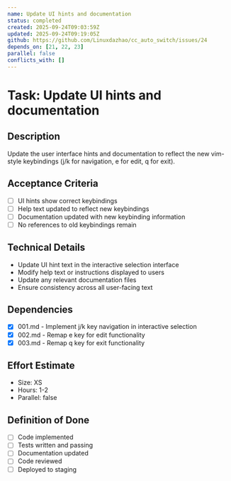 ```yaml
---
name: Update UI hints and documentation
status: completed
created: 2025-09-24T09:03:59Z
updated: 2025-09-24T09:19:05Z
github: https://github.com/Linuxdazhao/cc_auto_switch/issues/24
depends_on: [21, 22, 23]
parallel: false
conflicts_with: []
---
```


# Task: Update UI hints and documentation

## Description
Update the user interface hints and documentation to reflect the new vim-style keybindings (j/k for navigation, e for edit, q for exit).

## Acceptance Criteria
- [ ] UI hints show correct keybindings
- [ ] Help text updated to reflect new keybindings
- [ ] Documentation updated with new keybinding information
- [ ] No references to old keybindings remain

## Technical Details
- Update UI hint text in the interactive selection interface
- Modify help text or instructions displayed to users
- Update any relevant documentation files
- Ensure consistency across all user-facing text

## Dependencies
- [x] 001.md - Implement j/k key navigation in interactive selection
- [x] 002.md - Remap e key for edit functionality
- [x] 003.md - Remap q key for exit functionality

## Effort Estimate
- Size: XS
- Hours: 1-2
- Parallel: false

## Definition of Done
- [ ] Code implemented
- [ ] Tests written and passing
- [ ] Documentation updated
- [ ] Code reviewed
- [ ] Deployed to staging
